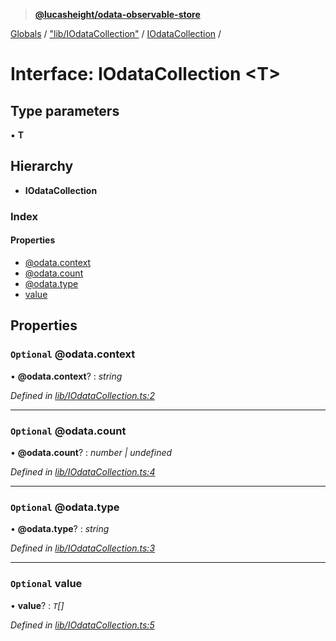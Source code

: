 > **[@lucasheight/odata-observable-store](../README.md)**

[Globals](../globals.md) / ["lib/IOdataCollection"](../modules/_lib_iodatacollection_.md) / [IOdataCollection](_lib_iodatacollection_.iodatacollection.md) /

# Interface: IOdataCollection <**T**>

## Type parameters

▪ **T**

## Hierarchy

* **IOdataCollection**

### Index

#### Properties

* [@odata.context](_lib_iodatacollection_.iodatacollection.md#optional-@odata.context)
* [@odata.count](_lib_iodatacollection_.iodatacollection.md#optional-@odata.count)
* [@odata.type](_lib_iodatacollection_.iodatacollection.md#optional-@odata.type)
* [value](_lib_iodatacollection_.iodatacollection.md#optional-value)

## Properties

### `Optional` @odata.context

• **@odata.context**? : *string*

*Defined in [lib/IOdataCollection.ts:2](https://github.com/lucasheight/odata-observable-store/blob/da4614b/projects/odata-observable-store/src/lib/IOdataCollection.ts#L2)*

___

### `Optional` @odata.count

• **@odata.count**? : *number | undefined*

*Defined in [lib/IOdataCollection.ts:4](https://github.com/lucasheight/odata-observable-store/blob/da4614b/projects/odata-observable-store/src/lib/IOdataCollection.ts#L4)*

___

### `Optional` @odata.type

• **@odata.type**? : *string*

*Defined in [lib/IOdataCollection.ts:3](https://github.com/lucasheight/odata-observable-store/blob/da4614b/projects/odata-observable-store/src/lib/IOdataCollection.ts#L3)*

___

### `Optional` value

• **value**? : *`T`[]*

*Defined in [lib/IOdataCollection.ts:5](https://github.com/lucasheight/odata-observable-store/blob/da4614b/projects/odata-observable-store/src/lib/IOdataCollection.ts#L5)*